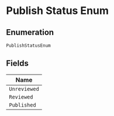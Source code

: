 
# Publish Status Enum

## Enumeration

`PublishStatusEnum`

## Fields

| Name |
|  --- |
| `Unreviewed` |
| `Reviewed` |
| `Published` |

